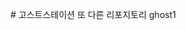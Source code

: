 <font class="papago-parent"><font class="papago-source" style="display:none;"># ghoststation
</font># 고스트스테이션
</font><font class="papago-parent"><font class="papago-source" style="display:none;">Just another repository 
</font>또 다른 리포지토리 
</font>ghost1
